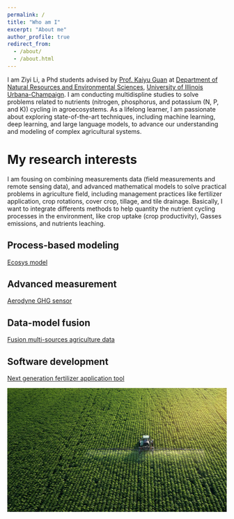 ```yaml
---
permalink: /
title: "Who am I"
excerpt: "About me"
author_profile: true
redirect_from: 
  - /about/
  - /about.html
---
```


I am Ziyi Li, a Phd students advised by [Prof. Kaiyu Guan](http://faculty.nres.illinois.edu/~kaiyuguan/) at [Department of Natural Resources and Environmental Sciences](https://nres.illinois.edu/), [University of Illinois Urbana-Champaign](https://illinois.edu/). I am conducting multidispline studies to solve problems related to nutrients (nitrogen, phosphorus, and potassium (N, P, and K)) cycling in agroecosystems. As a lifelong learner, I am passionate about exploring state-of-the-art techniques, including machine learning, deep learning, and large language models, to advance our understanding and modeling of complex agricultural systems.





My research interests
======
I am fousing on combining measurements data (field measurements and remote sensing data), and advanced mathematical models to solve practical problems in agriculture field, including management practices like fertilizer application, crop rotations, cover crop, tillage, and tile drainage. Basically, I want to integrate differents methods to help quantity the nutrient cycling processes in the environment, like crop uptake (crop productivity), Gasses emissions, and nutrients leaching.

Process-based modeling
------
[Ecosys model](https://ecosys.ualberta.ca/)

Advanced measurement
------
[Aerodyne GHG sensor](https://www.aerodyne.com/product/laser-trace-gas-and-isotope-analyzers/)

Data-model fusion
------
[Fusion multi-sources agriculture data](https://www.hindawi.com/journals/tswj/2013/704504/)

Software development 
------
[Next generation fertilizer application tool](https://tools.asc.illinois.edu/)


![Editing a markdown file for a talk](/images/farming.png)
